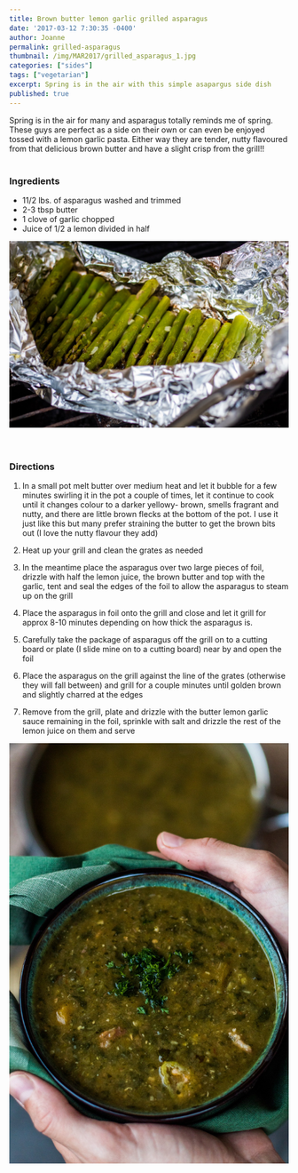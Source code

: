 ```yaml
---
title: Brown butter lemon garlic grilled asparagus
date: '2017-03-12 7:30:35 -0400'
author: Joanne
permalink: grilled-asparagus
thumbnail: /img/MAR2017/grilled_asparagus_1.jpg
categories: ["sides"]
tags: ["vegetarian"]
excerpt: Spring is in the air with this simple asapargus side dish
published: true
---
```


Spring is in the air for many and asparagus totally reminds me of spring.  These guys are perfect as a side on their own or can even be enjoyed tossed with a lemon garlic pasta. Either way they are tender, nutty flavoured from that delicious brown butter and have a slight crisp from the grill!!
<br>
<br>

### Ingredients

* 11/2 lbs. of asparagus washed and trimmed
* 2-3 tbsp butter
* 1 clove of garlic chopped
* Juice of 1/2 a lemon divided in half  

![Grilled asparagus](/img/MAR2017/grilled_asparagus_2.jpg)  
<br>
<br>

### Directions

1. In a small pot melt butter over medium heat and let it bubble for a few minutes swirling it in the pot a couple of times, let it continue to cook until it changes colour to a darker yellowy- brown, smells fragrant and nutty, and there are little brown flecks at the bottom of the pot. I use it just like this but many prefer straining the butter to get the brown bits out  (I love the nutty flavour they add)

1. Heat up your grill and clean the grates as needed

1. In the meantime place the asparagus over two large pieces of foil, drizzle with half the lemon juice, the brown butter and top with the garlic, tent and seal the edges of the foil to allow the asparagus to steam up on the grill

1. Place the asparagus in foil onto the grill and close and let it grill for approx 8-10 minutes depending on how thick the asparagus is.

1. Carefully take the package of asparagus off the grill on to a cutting board or plate (I slide mine on to a cutting board) near by and open the foil

1. Place the asparagus on the grill against the line of the grates (otherwise they will fall between) and grill for a couple minutes until golden brown and slightly charred at the edges

1. Remove from the grill, plate and drizzle with the butter lemon garlic sauce remaining in  the foil, sprinkle with salt and drizzle the rest of the lemon juice on them and serve   

![Callaloo Soup](/img/MAR2017/callaloo_soup_3.jpg)
